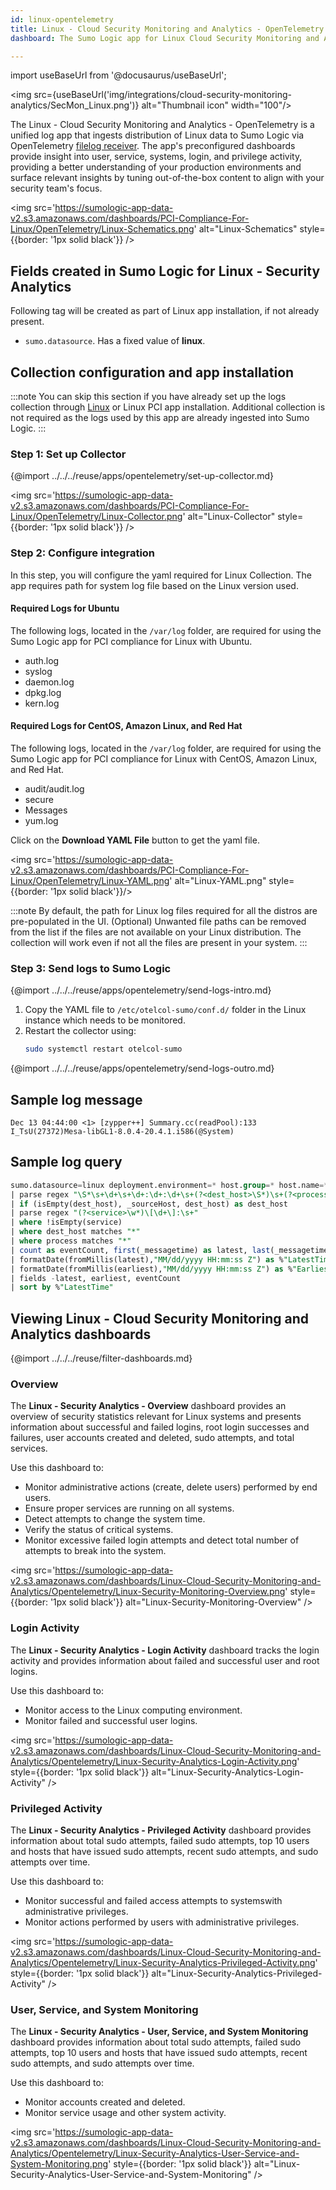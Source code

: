 ```yaml
---
id: linux-opentelemetry
title: Linux - Cloud Security Monitoring and Analytics - OpenTelemetry
dashboard: The Sumo Logic app for Linux Cloud Security Monitoring and Analytics - OpenTelemetry provides better understanding of your production environments, and surface relevant insights by tuning out-of-the-box content to align with your security team’s focus

---
```


import useBaseUrl from '@docusaurus/useBaseUrl';

<img src={useBaseUrl('img/integrations/cloud-security-monitoring-analytics/SecMon_Linux.png')} alt="Thumbnail icon" width="100"/>

The Linux - Cloud Security Monitoring and Analytics - OpenTelemetry is a unified log app that ingests distribution of Linux data to Sumo Logic via OpenTelemetry [filelog receiver](https://github.com/open-telemetry/opentelemetry-collector-contrib/tree/main/receiver/filelogreceiver). The app's preconfigured dashboards provide insight into user, service, systems, login, and privilege activity, providing a better understanding of your production environments and surface relevant insights by tuning out-of-the-box content to align with your security team's focus.

<img src='https://sumologic-app-data-v2.s3.amazonaws.com/dashboards/PCI-Compliance-For-Linux/OpenTelemetry/Linux-Schematics.png' alt="Linux-Schematics" style={{border: '1px solid black'}} />

## Fields created in Sumo Logic for Linux - Security Analytics

Following tag will be created as part of Linux app installation, if not already present. 

- `sumo.datasource`. Has a fixed value of **linux**.

## Collection configuration and app installation

:::note
You can skip this section if you have already set up the logs collection through [Linux](/docs/integrations/hosts-operating-systems/opentelemetry/linux-opentelemetry/) or Linux PCI app installation. Additional collection is not required as the logs used by this app are already ingested into Sumo Logic.
:::

### Step 1: Set up Collector

{@import ../../../reuse/apps/opentelemetry/set-up-collector.md}

<img src='https://sumologic-app-data-v2.s3.amazonaws.com/dashboards/PCI-Compliance-For-Linux/OpenTelemetry/Linux-Collector.png' alt="Linux-Collector" style={{border: '1px solid black'}} />

### Step 2: Configure integration

In this step, you will configure the yaml required for Linux Collection. The app requires path for system log file based on the Linux version used.

#### Required Logs for Ubuntu

The following logs, located in the `/var/log` folder, are required for using the Sumo Logic app for PCI compliance for Linux with Ubuntu.

- auth.log
- syslog
- daemon.log
- dpkg.log
- kern.log

#### Required Logs for CentOS, Amazon Linux, and Red Hat

The following logs, located in the `/var/log` folder, are required for using the Sumo Logic app for PCI compliance for Linux with CentOS, Amazon Linux, and Red Hat.

- audit/audit.log
- secure
- Messages
- yum.log 

Click on the **Download YAML File** button to get the yaml file.

<img src='https://sumologic-app-data-v2.s3.amazonaws.com/dashboards/PCI-Compliance-For-Linux/OpenTelemetry/Linux-YAML.png' alt="Linux-YAML.png" style={{border: '1px solid black'}}/>

:::note
By default, the path for Linux log files required for all the distros are pre-populated in the UI. (Optional) Unwanted file paths can be removed from the list if the files are not available on your Linux distribution. The collection will work even if not all the files are present in your system.
:::

### Step 3: Send logs to Sumo Logic

{@import ../../../reuse/apps/opentelemetry/send-logs-intro.md}

1. Copy the YAML file to `/etc/otelcol-sumo/conf.d/` folder in the Linux instance which needs to be monitored.
2. Restart the collector using:
    ```sh
    sudo systemctl restart otelcol-sumo
    ```

{@import ../../../reuse/apps/opentelemetry/send-logs-outro.md}

## Sample log message

```
Dec 13 04:44:00 <1> [zypper++] Summary.cc(readPool):133 I_TsU(27372)Mesa-libGL1-8.0.4-20.4.1.i586(@System)
```

## Sample log query

```sql
sumo.datasource=linux deployment.environment=* host.group=* host.name=*
| parse regex "\S*\s+\d+\s+\d+:\d+:\d+\s+(?<dest_host>\S*)\s+(?<process>\w*)(?:\[\d+\]:|:)\s*(?<message>.+)$" nodrop
| if (isEmpty(dest_host), _sourceHost, dest_host) as dest_host
| parse regex "(?<service>\w*)\[\d+\]:\s+" 
| where !isEmpty(service)
| where dest_host matches "*"
| where process matches "*"
| count as eventCount, first(_messagetime) as latest, last(_messagetime) as earliest by service, dest_host 
| formatDate(fromMillis(latest),"MM/dd/yyyy HH:mm:ss Z") as %"LatestTime" 
| formatDate(fromMillis(earliest),"MM/dd/yyyy HH:mm:ss Z") as %"EarliestTime" 
| fields -latest, earliest, eventCount
| sort by %"LatestTime" 
```

## Viewing Linux - Cloud Security Monitoring and Analytics dashboards

{@import ../../../reuse/filter-dashboards.md}

### Overview

The **Linux - Security Analytics - Overview** dashboard provides an overview of security statistics relevant for Linux systems and presents information about successful and failed logins, root login successes and failures, user accounts created and deleted, sudo attempts, and total services.

Use this dashboard to:

- Monitor administrative actions (create, delete users) performed by end users.
- Ensure proper services are running on all systems.
- Detect attempts to change the system time.
- Verify the status of critical systems.
- Monitor excessive failed login attempts and detect total number of attempts to break into the system.

<img src='https://sumologic-app-data-v2.s3.amazonaws.com/dashboards/Linux-Cloud-Security-Monitoring-and-Analytics/Opentelemetry/Linux-Security-Monitoring-Overview.png' style={{border: '1px solid black'}} alt="Linux-Security-Monitoring-Overview" />

### Login Activity

The **Linux - Security Analytics - Login Activity** dashboard tracks the login activity and provides information about failed and successful user and root logins.

Use this dashboard to:
- Monitor access to the Linux computing environment.
- Monitor failed and successful user logins.

<img src='https://sumologic-app-data-v2.s3.amazonaws.com/dashboards/Linux-Cloud-Security-Monitoring-and-Analytics/Opentelemetry/Linux-Security-Analytics-Login-Activity.png' style={{border: '1px solid black'}} alt="Linux-Security-Analytics-Login-Activity" />

### Privileged Activity

The **Linux - Security Analytics - Privileged Activity** dashboard provides information about total sudo attempts, failed sudo attempts, top 10 users and hosts that have issued sudo attempts, recent sudo attempts, and sudo attempts over time.

Use this dashboard to:
- Monitor successful and failed access attempts to systemswith administrative privileges. 
- Monitor actions performed by users with administrative privileges.

<img src='https://sumologic-app-data-v2.s3.amazonaws.com/dashboards/Linux-Cloud-Security-Monitoring-and-Analytics/Opentelemetry/Linux-Security-Analytics-Privileged-Activity.png' style={{border: '1px solid black'}} alt="Linux-Security-Analytics-Privileged-Activity" />


### User, Service, and System Monitoring

The **Linux - Security Analytics - User, Service, and System Monitoring** dashboard provides information about total sudo attempts, failed sudo attempts, top 10 users and hosts that have issued sudo attempts, recent sudo attempts, and sudo attempts over time.

Use this dashboard to:
- Monitor accounts created and deleted. 
- Monitor service usage and other system activity.

<img src='https://sumologic-app-data-v2.s3.amazonaws.com/dashboards/Linux-Cloud-Security-Monitoring-and-Analytics/Opentelemetry/Linux-Security-Analytics-User-Service-and-System-Monitoring.png' style={{border: '1px solid black'}} alt="Linux-Security-Analytics-User-Service-and-System-Monitoring" />

